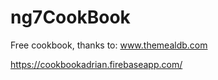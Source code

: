 # ng7CookBook

Free cookbook, thanks to: www.themealdb.com

https://cookbookadrian.firebaseapp.com/

